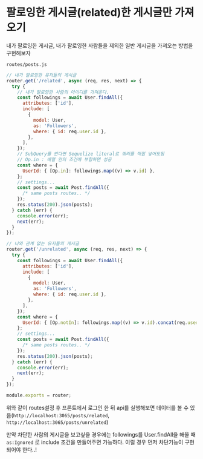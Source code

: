 ﻿# 팔로잉한 게시글(related)한 게시글만 가져오기

내가 팔로잉한 게시글, 내가 팔로잉한 사람들을 제외한 일반 게시글을 가져오는 방법을 구현해보자

`routes/posts.js`

```jsx
// 내가 팔로잉한 유저들의 게시글
router.get('/related', async (req, res, next) => {
  try {
    // 내가 팔로잉한 사람의 아이디를 가져온다.
    const followings = await User.findAll({
      attributes: ['id'],
      include: [
        {
          model: User,
          as: 'Followers',
          where: { id: req.user.id },
        },
      ],
    });
    // SubQuery를 안다면 Sequelize literal로 쿼리를 직접 넣어도됨
    // Op.in : 배열 안의 조건에 부합하면 성공
    const where = {
      UserId: { [Op.in]: followings.map((v) => v.id) },
    };
    // settings...
    const posts = await Post.findAll({
      /* same posts routes.. */
    });
    res.status(200).json(posts);
  } catch (err) {
    console.error(err);
    next(err);
  }
});

// 나와 관계 없는 유저들의 게시글
router.get('/unrelated', async (req, res, next) => {
  try {
    const followings = await User.findAll({
      attributes: ['id'],
      include: [
        {
          model: User,
          as: 'Followers',
          where: { id: req.user.id },
        },
      ],
    });
    const where = {
      UserId: { [Op.notIn]: followings.map((v) => v.id).concat(req.user.id) },
    };
    // settings...
    const posts = await Post.findAll({
      /* same posts routes.. */
    });
    res.status(200).json(posts);
  } catch (err) {
    console.error(err);
    next(err);
  }
});

module.exports = router;
```

위와 같이 routes설정 후 프론트에서 로그인 한 뒤 api를 실행해보면 데이터를 볼 수 있음(`http://localhost:3065/posts/related`, `http://localhost:3065/posts/unrelated`)

만약 차단한 사람의 게시글을 보고싶을 경우에는 followings를 User.findAll을 해올 때 `as:Ignored` 로 include 조건을 만들어주면 가능하다. 이럴 경우 먼저 차단기능이 구현되어야 한다..!
